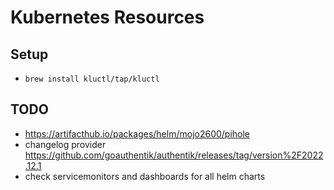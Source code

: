 # Kubernetes Resources

## Setup

- `brew install kluctl/tap/kluctl`

## TODO

- https://artifacthub.io/packages/helm/mojo2600/pihole
- changelog provider https://github.com/goauthentik/authentik/releases/tag/version%2F2022.12.1
- check servicemonitors and dashboards for all helm charts
